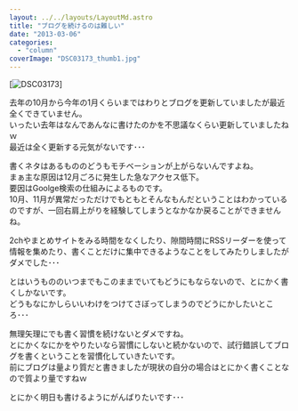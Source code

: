 ```yaml
---
layout: ../../layouts/LayoutMd.astro
title: "ブログを続けるのは難しい"
date: "2013-03-06"
categories: 
  - "column"
coverImage: "DSC03173_thumb1.jpg"
---
```


[![DSC03173](/archive/images/DSC03173_thumb.jpg "DSC03173")]

去年の10月から今年の1月くらいまではわりとブログを更新していましたが最近全くできていません。  
いったい去年はなんであんなに書けたのかを不思議なくらい更新していましたねｗ  
最近は全く更新する元気がないです･･･

書くネタはあるもののどうもモチベーションが上がらないんですよね。  
まぁ主な原因は12月ごろに発生した急なアクセス低下。  
要因はGoolge検索の仕組みによるものです。  
10月、11月が異常だっただけでもともとそんなもんだということはわかっているのですが、一回右肩上がりを経験してしまうとなかなか戻ることができませんね。

2chやまとめサイトをみる時間をなくしたり、隙間時間にRSSリーダーを使って情報を集めたり、書くことだけに集中できるようなことをしてみたりしましたがダメでした･･･

とはいうもののいつまでもこのままでいてもどうにもならないので、とにかく書くしかないです。  
どうもなにかしらいいわけをつけてさぼってしまうのでどうにかしたいところ･･･

無理矢理にでも書く習慣を続けないとダメですね。  
とにかくなにかをやりたいなら習慣にしないと続かないので、試行錯誤してブログを書くということを習慣化していきたいです。  
前にブログは量より質だと書きましたが現状の自分の場合はとにかく書くことなので質より量ですねｗ

とにかく明日も書けるようにがんばりたいです･･･
